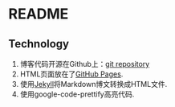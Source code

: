 # README

## Technology

1. 博客代码开源在Github上：[git repository](https://github.com/Vancir/vancir.github.io)
2. HTML页面放在了[GitHub Pages](https://pages.github.com).
3. 使用[Jekyll](http://jekyll.com.cn/)将Markdown博文转换成HTML文件.
4. 使用google-code-prettify高亮代码.
